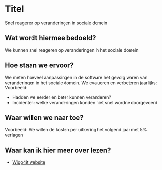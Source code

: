 # Titel
Snel reageren op veranderingen in sociale domein
## Wat wordt hiermee bedoeld?
We kunnen snel reageren op veranderingen in het sociale domein

## Hoe staan we ervoor?
We meten hoeveel aanpassingen in de software het gevolg waren van veranderingen in het sociale domein.
We evalueren en verbeteren jaarlijks:
Voorbeeld:
- Hadden we eerder en beter kunnen veranderen?
- Incidenten: welke veranderingen konden niet snel wordne doorgevoerd

## Waar willen we naar toe?
Voorbeeld: We willen de kosten per uitkering het volgend jaar met 5% verlagen

## Waar kan ik hier meer over lezen?
- <a href="https://www.wigo4it.nl/?utm=duurzaamheidsradar">Wigo4it website</a>